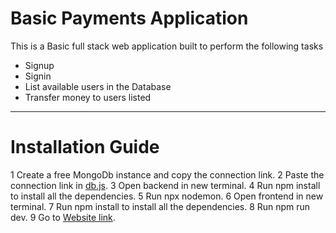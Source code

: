  # Basic Payments Application
 This is a Basic full stack web application built to perform the following tasks
 - Signup 
 - Signin
 - List available users in the Database
 - Transfer money to users listed 
 ---
 # Installation Guide
 1 Create a free MongoDb instance and copy the connection link.
 2 Paste the connection link in [db.js](./backend/db.js).
 3 Open backend in new terminal.
 4 Run npm install to install all the dependencies.
 5 Run npx nodemon.
 6 Open frontend in new terminal.
 7 Run npm install to install all the dependencies.
 8 Run npm run dev.
 9 Go to [Website link](http://localhost:5173).
